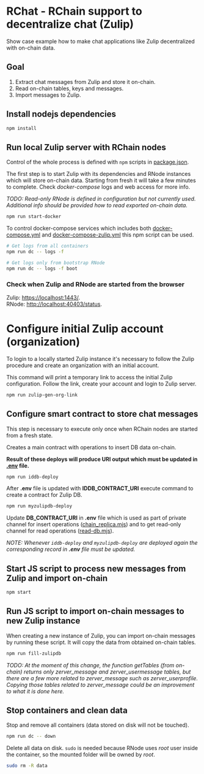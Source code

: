 # RChat - RChain support to decentralize chat (Zulip)

Show case example how to make chat applications like Zulip decentralized with on-chain data.

## Goal

1. Extract chat messages from Zulip and store it on-chain.
1. Read on-chain tables, keys and messages.
1. Import messages to Zulip.

## Install nodejs dependencies

```sh
npm install
```

## Run local Zulip server with RChain nodes

Control of the whole process is defined with `npm` scripts in [package.json](package.json).

The first step is to start Zulip with its dependencies and RNode instances which will store on-chain data. Starting from fresh it will take a few minutes to complete. Check _docker-compose_ logs and web access for more info.

_TODO: Read-only RNode is defined in configuration but not currently used. Additional info should be provided how to read exported on-chain data._

```sh
npm run start-docker
```

To control docker-compose services which includes both [docker-compose.yml](docker-compose.yml) and [docker-compose-zulip.yml](docker-compose-zulip.yml) this npm script can be used.

```sh
# Get logs from all containers
npm run dc -- logs -f

# Get logs only from bootstrap RNode
npm run dc -- logs -f boot
```

### Check when Zulip and RNode are started from the browser

Zulip: [https://localhost:1443/](https://localhost:1443/).  
RNode: [http://localhost:40403/status](http://localhost:40403/status).

# Configure initial Zulip account (organization)

To login to a locally started Zulip instance it's necessary to follow the Zulip procedure and create an organization with an initial account.

This command will print a temporary link to access the initial Zulip configuration. Follow the link, create your account and login to Zulip server.

```sh
npm run zulip-gen-org-link
```

## Configure smart contract to store chat messages

This step is necessary to execute only once when RChain nodes are started from a fresh state.

Creates a main contract with operations to insert DB data on-chain.

**Result of these deploys will produce URI output which must be updated in [**.env**](.env) file.**

```sh
npm run iddb-deploy
```

After __.env__ file is updated with __IDDB_CONTRACT_URI__ execute command to create a contract for Zulip DB.

```sh
npm run myzulipdb-deploy
```

Update __DB_CONTRACT_URI__ in __.env__ file which is used as part of private channel for insert operations ([chain_replica.mjs](chain_replica.mjs)) and to get read-only channel for read operations ([read-db.mjs](read-db.mjs)).

_NOTE: Whenever `iddb-deploy` and `myzulipdb-deploy` are deployed again the corresponding record in __.env__ file must be updated._

## Start JS script to process new messages from Zulip and import on-chain

```sh
npm start
```

## Run JS script to import on-chain messages to new Zulip instance

When creating a new instance of Zulip, you can import on-chain messages by running these script. It will copy the data from obtained on-chain tables. 

```sh
npm run fill-zulipdb
```

_TODO: At the moment of this change, the function getTables (from on-chain) returns only zerver_message and zerver_usermessage tables, but there are a few more related to zerver_message such as zerver_userprofile. Copying those tables related to zerver_message could be an improvement to what it is done here._


## Stop containers and clean data

Stop and remove all containers (data stored on disk will not be touched).

```sh
npm run dc -- down
```

Delete all data on disk. `sudo` is needed because RNode uses _root_ user inside the container, so the mounted folder will be owned by _root_. 

```sh
sudo rm -R data
```

